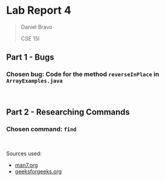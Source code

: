 # Lab Report 4
>Daniel Bravo
>
>CSE 15l

## Part 1 - Bugs
### Chosen bug: Code for the method `reverseInPlace` in `ArrayExamples.java`

<br />

## Part 2 - Researching Commands

### Chosen command: `find`


<br />

Sources used:
* [man7.org](https://man7.org/linux/man-pages/man1/find.1.html)
* [geeksforgeeks.org](https://www.geeksforgeeks.org/find-command-in-linux-with-examples/)






